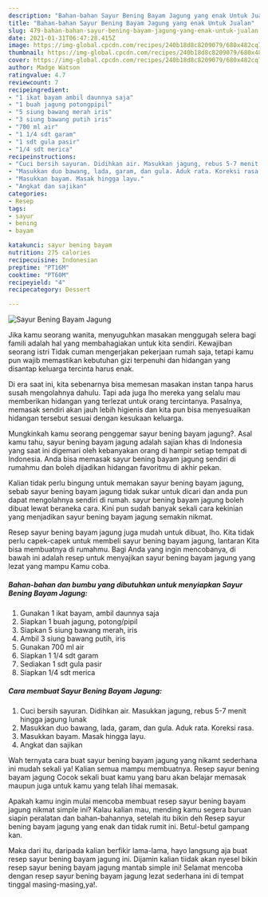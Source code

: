 ```yaml
---
description: "Bahan-bahan Sayur Bening Bayam Jagung yang enak Untuk Jualan"
title: "Bahan-bahan Sayur Bening Bayam Jagung yang enak Untuk Jualan"
slug: 479-bahan-bahan-sayur-bening-bayam-jagung-yang-enak-untuk-jualan
date: 2021-01-31T06:47:28.415Z
image: https://img-global.cpcdn.com/recipes/240b18d8c8209079/680x482cq70/sayur-bening-bayam-jagung-foto-resep-utama.jpg
thumbnail: https://img-global.cpcdn.com/recipes/240b18d8c8209079/680x482cq70/sayur-bening-bayam-jagung-foto-resep-utama.jpg
cover: https://img-global.cpcdn.com/recipes/240b18d8c8209079/680x482cq70/sayur-bening-bayam-jagung-foto-resep-utama.jpg
author: Madge Watson
ratingvalue: 4.7
reviewcount: 7
recipeingredient:
- "1 ikat bayam ambil daunnya saja"
- "1 buah jagung potongpipil"
- "5 siung bawang merah iris"
- "3 siung bawang putih iris"
- "700 ml air"
- "1 1/4 sdt garam"
- "1 sdt gula pasir"
- "1/4 sdt merica"
recipeinstructions:
- "Cuci bersih sayuran. Didihkan air. Masukkan jagung, rebus 5-7 menit hingga jagung lunak"
- "Masukkan duo bawang, lada, garam, dan gula. Aduk rata. Koreksi rasa."
- "Masukkan bayam. Masak hingga layu."
- "Angkat dan sajikan"
categories:
- Resep
tags:
- sayur
- bening
- bayam

katakunci: sayur bening bayam 
nutrition: 275 calories
recipecuisine: Indonesian
preptime: "PT16M"
cooktime: "PT60M"
recipeyield: "4"
recipecategory: Dessert

---
```



![Sayur Bening Bayam Jagung](https://img-global.cpcdn.com/recipes/240b18d8c8209079/680x482cq70/sayur-bening-bayam-jagung-foto-resep-utama.jpg)

Jika kamu seorang wanita, menyuguhkan masakan menggugah selera bagi famili adalah hal yang membahagiakan untuk kita sendiri. Kewajiban seorang istri Tidak cuman mengerjakan pekerjaan rumah saja, tetapi kamu pun wajib memastikan kebutuhan gizi terpenuhi dan hidangan yang disantap keluarga tercinta harus enak.

Di era  saat ini, kita sebenarnya bisa memesan masakan instan tanpa harus susah mengolahnya dahulu. Tapi ada juga lho mereka yang selalu mau memberikan hidangan yang terlezat untuk orang tercintanya. Pasalnya, memasak sendiri akan jauh lebih higienis dan kita pun bisa menyesuaikan hidangan tersebut sesuai dengan kesukaan keluarga. 



Mungkinkah kamu seorang penggemar sayur bening bayam jagung?. Asal kamu tahu, sayur bening bayam jagung adalah sajian khas di Indonesia yang saat ini digemari oleh kebanyakan orang di hampir setiap tempat di Indonesia. Anda bisa memasak sayur bening bayam jagung sendiri di rumahmu dan boleh dijadikan hidangan favoritmu di akhir pekan.

Kalian tidak perlu bingung untuk memakan sayur bening bayam jagung, sebab sayur bening bayam jagung tidak sukar untuk dicari dan anda pun dapat mengolahnya sendiri di rumah. sayur bening bayam jagung boleh dibuat lewat beraneka cara. Kini pun sudah banyak sekali cara kekinian yang menjadikan sayur bening bayam jagung semakin nikmat.

Resep sayur bening bayam jagung juga mudah untuk dibuat, lho. Kita tidak perlu capek-capek untuk membeli sayur bening bayam jagung, lantaran Kita bisa membuatnya di rumahmu. Bagi Anda yang ingin mencobanya, di bawah ini adalah resep untuk menyajikan sayur bening bayam jagung yang lezat yang mampu Kamu coba.

<!--inarticleads1-->

##### Bahan-bahan dan bumbu yang dibutuhkan untuk menyiapkan Sayur Bening Bayam Jagung:

1. Gunakan 1 ikat bayam, ambil daunnya saja
1. Siapkan 1 buah jagung, potong/pipil
1. Siapkan 5 siung bawang merah, iris
1. Ambil 3 siung bawang putih, iris
1. Gunakan 700 ml air
1. Siapkan 1 1/4 sdt garam
1. Sediakan 1 sdt gula pasir
1. Siapkan 1/4 sdt merica




<!--inarticleads2-->

##### Cara membuat Sayur Bening Bayam Jagung:

1. Cuci bersih sayuran. Didihkan air. Masukkan jagung, rebus 5-7 menit hingga jagung lunak
1. Masukkan duo bawang, lada, garam, dan gula. Aduk rata. Koreksi rasa.
1. Masukkan bayam. Masak hingga layu.
1. Angkat dan sajikan




Wah ternyata cara buat sayur bening bayam jagung yang nikamt sederhana ini mudah sekali ya! Kalian semua mampu membuatnya. Resep sayur bening bayam jagung Cocok sekali buat kamu yang baru akan belajar memasak maupun juga untuk kamu yang telah lihai memasak.

Apakah kamu ingin mulai mencoba membuat resep sayur bening bayam jagung nikmat simple ini? Kalau kalian mau, mending kamu segera buruan siapin peralatan dan bahan-bahannya, setelah itu bikin deh Resep sayur bening bayam jagung yang enak dan tidak rumit ini. Betul-betul gampang kan. 

Maka dari itu, daripada kalian berfikir lama-lama, hayo langsung aja buat resep sayur bening bayam jagung ini. Dijamin kalian tiidak akan nyesel bikin resep sayur bening bayam jagung mantab simple ini! Selamat mencoba dengan resep sayur bening bayam jagung lezat sederhana ini di tempat tinggal masing-masing,ya!.

